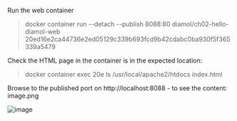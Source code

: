 Run the web container
> docker container run --detach --publish 8088:80 diamol/ch02-hello-diamol-web
20ed16e2ca44736e2ed05129c339b693fcd9b42cdabc0ba930f5f365339a5479

Check the HTML page in the container is in the expected location:
> docker container exec 20e  ls /usr/local/apache2/htdocs
index.html

Browse to the published port on http://localhost:8088 - to see the content:
image.png

![image](https://github.com/LaVie-environment/dotock/assets/19356065/ae68cdc0-c201-4d16-b018-e1896811f4c1)

